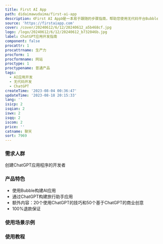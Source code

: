```yaml
---
title: First AI App
path: didaimawudaima/first-ai-app
description: 《First AI App》是一本易于跟随的步骤指南，帮助您使用无代码平台Bubble创建自己的AI应用程序。无需编程技能。
source: 'https://firstaiapp.com'
cover: /cover/20240612/6/12/20240612_a5b468cf.jpg
logo: /logo/20240612/6/12/20240612_b732046b.jpg
label: ChatGPT应用开发指南
component: false
procattr: 1
procattrname: 生产力
procform: 1
procformname: 网站
proctype: 1
proctypename: 普通产品
tags:
  - AI应用开发
  - 无代码开发
  - ChatGPT
createTime: '2023-08-04 00:36:47'
updateTime: '2023-08-18 20:15:33'
lang: ''
isicp: 2
isqian: 2
iswx: 2
isqq: 2
iscom: 2
price: ''
catname: 聊天
sort: 7969
---
```




### 需求人群
创建ChatGPT应用程序的开发者

### 产品特色
- 使用Bubble构建AI应用
- 通过ChatGPT构建旅行助手应用
- 额外内容：20个使用ChatGPT的技巧和50个基于ChatGPT的商业创意
- 100%退款保证

### 使用场景示例


### 使用教程


  
